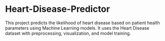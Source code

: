 # Heart-Disease-Predictor
This project predicts the likelihood of heart disease based on patient health parameters using Machine Learning models.
It uses the Heart Disease dataset with preprocessing, visualization, and model training.
